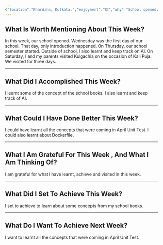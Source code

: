 ```yaml
---
{"location":"Khardaha, Kolkata.","enjoyment":"🟨","why":"School opened.","date":"2025-03-23","dg-publish":true,"dg-home":null,"tags":["weeklyreviews"],"aliases":null,"permalink":"/notes/07-journals-calender/weekly-notes/2025-w10/","dgPassFrontmatter":true,"updated":"2025-04-17T16:05:37.360+05:30"}
---
```



## What Is Worth Mentioning About This Week?

In this week, our school opened. Wednesday was the first day of our school. That day, only introduction happened. On Thursday, our school semester started. Outside of school, I also learnt and keep track on AI. On Saturday, I and my parents visited Kulgachia on the occasion of Kali Puja. We visited for three days.

---

## What Did I Accomplished This Week?

I learnt some of the concept of the school books. I also learnt and keep track of AI.

---

## What Could I Have Done Better This Week?

I could have learnt all the concepts that were coming in April Unit Test. I could also learnt about Dockerfile.

---

## What I Am Grateful For This Week , And What I Am Thinking Of?

I am grateful for what I have learnt, achieve and visited in this week.

---

## What Did I Set To Achieve This Week?

I set to achieve to learn about some concepts from my school books.

---

## What Do I Want To Achieve Next Week?

I want to learnt all the concepts that were coming in April Unit Test.
